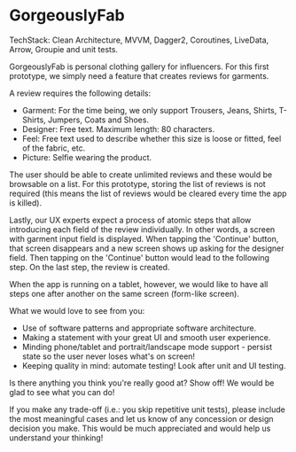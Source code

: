 # GorgeouslyFab

TechStack: Clean Architecture, MVVM, Dagger2, Coroutines, LiveData, Arrow, Groupie and unit tests.

GorgeouslyFab is personal clothing gallery for influencers. For this first prototype, we simply need a feature that creates reviews for garments.

A review requires the following details:
- Garment: For the time being, we only support Trousers, Jeans, Shirts, T-Shirts, Jumpers, Coats and Shoes.
- Designer: Free text. Maximum length: 80 characters.
- Feel: Free text used to describe whether this size is loose or fitted, feel of the fabric, etc.
- Picture: Selfie wearing the product.

The user should be able to create unlimited reviews and these would be browsable on a list. For this prototype, storing the list of reviews is not required (this means the list of reviews would be cleared every time the app is killed).

Lastly, our UX experts expect a process of atomic steps that allow introducing each field of the review individually. In other words, a screen with garment input field is displayed. When tapping the 'Continue' button, that screen disappears and a new screen shows up asking for the designer field. Then tapping on the 'Continue' button would lead to the following step. On the last step, the review is created.

When the app is running on a tablet, however, we would like to have all steps one after another on the same screen (form-like screen).

What we would love to see from you:
- Use of software patterns and appropriate software architecture.
- Making a statement with your great UI and smooth user experience.
- Minding phone/tablet and portrait/landscape mode support - persist state so the user never loses what's on screen!
- Keeping quality in mind: automate testing! Look after unit and UI testing.

Is there anything you think you're really good at? Show off! We would be glad to see what you can do!

If you make any trade-off (i.e.: you skip repetitive unit tests), please include the most meaningful cases and let us know of any concession or design decision you make. This would be much appreciated and would help us understand your thinking!
